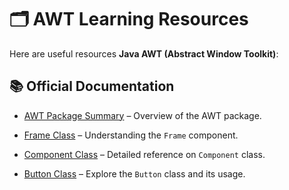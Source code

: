 # 🗂️ AWT Learning Resources

Here are useful resources **Java AWT (Abstract Window Toolkit)**: 

## 📚 Official Documentation

- [AWT Package Summary](https://docs.oracle.com/javase/8/docs/api/java/awt/package-summary.html) – Overview of the AWT package.

- [Frame Class](https://docs.oracle.com/javase/8/docs/api/java/awt/Frame.html) – Understanding the `Frame` component.

- [Component Class](https://docs.oracle.com/javase/8/docs/api/java/awt/Component.html) – Detailed reference on `Component` class.

- [Button Class](https://docs.oracle.com/javase/8/docs/api/java/awt/Button.html) – Explore the `Button` class and its usage.
